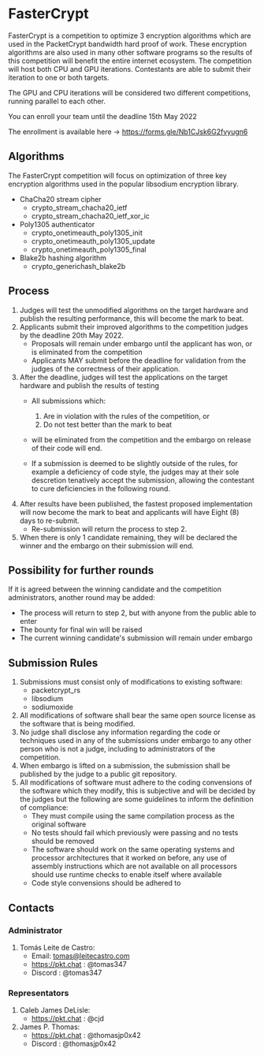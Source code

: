 # FasterCrypt
FasterCrypt is a competition to optimize 3 encryption algorithms which are used in the PacketCrypt bandwidth hard proof of work. These encryption algorithms are also used in many other software programs so the results of this competition will benefit the entire internet ecosystem. The competition will host both CPU and GPU iterations. Contestants are able to submit their iteration to one or both targets.

The GPU and CPU iterations will be considered two different competitions, running parallel to each other.

You can enroll your team until the deadline 15th May 2022

The enrollment is available here -> https://forms.gle/Nb1CJsk6G2fvyugn6

## Algorithms
The FasterCrypt competition will focus on optimization of three key encryption algorithms used in the popular libsodium encryption library.

- ChaCha20 stream cipher
	- crypto_stream_chacha20_ietf
	- crypto_stream_chacha20_ietf_xor_ic
- Poly1305 authenticator
	- crypto_onetimeauth_poly1305_init
	- crypto_onetimeauth_poly1305_update
	- crypto_onetimeauth_poly1305_final
- Blake2b hashing algorithm
	- crypto_generichash_blake2b

## Process
1. Judges will test the unmodified algorithms on the target hardware and publish the resulting performance, this will become the mark to beat.
2. Applicants submit their improved algorithms to the competition judges by the deadline 20th May 2022.
	- Proposals will remain under embargo until the applicant has won, or is eliminated from the competition
	- Applicants MAY submit before the deadline for validation from the judges of the correctness of their application.
3. After the deadline, judges will test the applications on the target hardware and publish the results of testing
	- All submissions which:
		1. Are in violation with the rules of the competition, or
		2. Do not test better than the mark to beat

	- will be eliminated from the competition and the embargo on release of their code will end.
	- If a submission is deemed to be slightly outside of the rules, for example a deficiency of code style, the judges may at their sole descretion tenatively accept the submission, allowing the contestant to cure deficiencies in the following round.
4. After results have been published, the fastest proposed implementation will now become the mark to beat and applicants will have Eight (8) days to re-submit.
	- Re-submission will return the process to step 2.
5. When there is only 1 candidate remaining, they will be declared the winner and the embargo on their submission will end.
	
## Possibility for further rounds
If it is agreed between the winning candidate and the competition administrators, another round may be added:

- The process will return to step 2, but with anyone from the public able to enter
- The bounty for final win will be raised
- The current winning candidate's submission will remain under embargo

## Submission Rules
1. Submissions must consist only of modifications to existing software:
	- packetcrypt_rs
	- libsodium
	- sodiumoxide
2. All modifications of software shall bear the same open source license as the software that is being modified.
3. No judge shall disclose any information regarding the code or techniques used in any of the submissions under embargo to any other person who is not a judge, including to administrators of the competition.
4. When embargo is lifted on a submission, the submission shall be published by the judge to a public git repository.
5. All modifications of software must adhere to the coding convensions of the software which they modify, this is subjective and will be decided by the judges but the following are some guidelines to inform the definition of compliance:
	- They must compile using the same compilation process as the original software
	- No tests should fail which previously were passing and no tests should be removed
	- The software should work on the same operating systems and processor architectures that it worked on before, any use of assembly instructions which are not available on all processors should use runtime checks to enable itself where available
	- Code style convensions should be adhered to

## Contacts
### Administrator 
1. Tomás Leite de Castro:
	- Email: tomas@leitecastro.com
	- https://pkt.chat : @tomas347
	- Discord : @tomas347
### Representators
1. Caleb James DeLisle:
	- https://pkt.chat : @cjd
2. James P. Thomas:
	- https://pkt.chat : @thomasjp0x42
	- Discord : @thomasjp0x42
